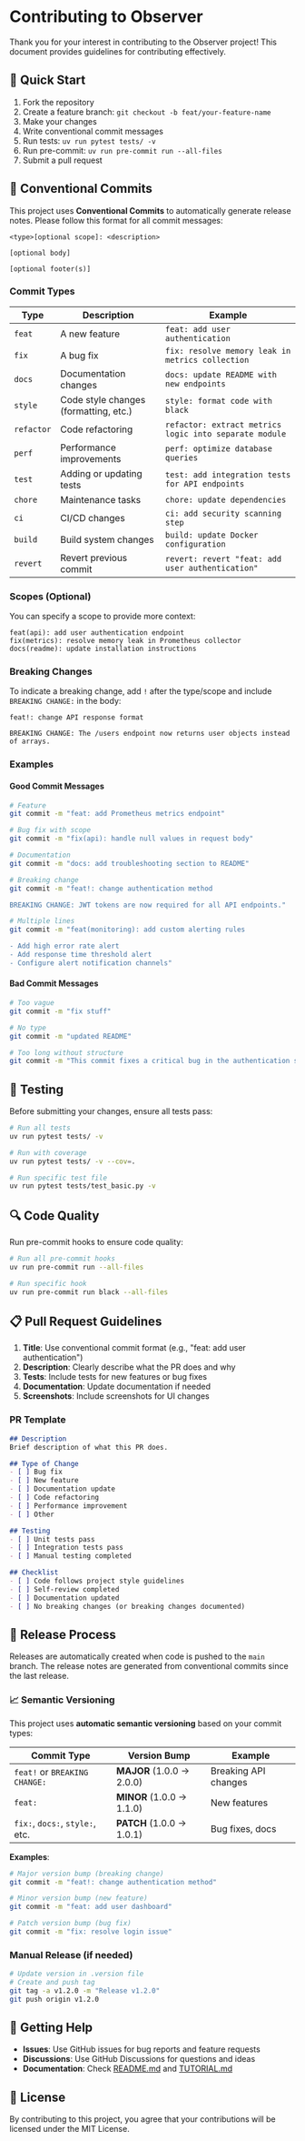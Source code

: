 # Contributing to Observer

Thank you for your interest in contributing to the Observer project! This document provides guidelines for contributing effectively.

## 🚀 Quick Start

1. Fork the repository
2. Create a feature branch: `git checkout -b feat/your-feature-name`
3. Make your changes
4. Write conventional commit messages
5. Run tests: `uv run pytest tests/ -v`
6. Run pre-commit: `uv run pre-commit run --all-files`
7. Submit a pull request

## 📝 Conventional Commits

This project uses **Conventional Commits** to automatically generate release notes. Please follow this format for all commit messages:

```
<type>[optional scope]: <description>

[optional body]

[optional footer(s)]
```

### Commit Types

| Type | Description | Example |
|------|-------------|---------|
| `feat` | A new feature | `feat: add user authentication` |
| `fix` | A bug fix | `fix: resolve memory leak in metrics collection` |
| `docs` | Documentation changes | `docs: update README with new endpoints` |
| `style` | Code style changes (formatting, etc.) | `style: format code with black` |
| `refactor` | Code refactoring | `refactor: extract metrics logic into separate module` |
| `perf` | Performance improvements | `perf: optimize database queries` |
| `test` | Adding or updating tests | `test: add integration tests for API endpoints` |
| `chore` | Maintenance tasks | `chore: update dependencies` |
| `ci` | CI/CD changes | `ci: add security scanning step` |
| `build` | Build system changes | `build: update Docker configuration` |
| `revert` | Revert previous commit | `revert: revert "feat: add user authentication"` |

### Scopes (Optional)

You can specify a scope to provide more context:

```
feat(api): add user authentication endpoint
fix(metrics): resolve memory leak in Prometheus collector
docs(readme): update installation instructions
```

### Breaking Changes

To indicate a breaking change, add `!` after the type/scope and include `BREAKING CHANGE:` in the body:

```
feat!: change API response format

BREAKING CHANGE: The /users endpoint now returns user objects instead of arrays.
```

### Examples

#### Good Commit Messages

```bash
# Feature
git commit -m "feat: add Prometheus metrics endpoint"

# Bug fix with scope
git commit -m "fix(api): handle null values in request body"

# Documentation
git commit -m "docs: add troubleshooting section to README"

# Breaking change
git commit -m "feat!: change authentication method

BREAKING CHANGE: JWT tokens are now required for all API endpoints."

# Multiple lines
git commit -m "feat(monitoring): add custom alerting rules

- Add high error rate alert
- Add response time threshold alert
- Configure alert notification channels"
```

#### Bad Commit Messages

```bash
# Too vague
git commit -m "fix stuff"

# No type
git commit -m "updated README"

# Too long without structure
git commit -m "This commit fixes a critical bug in the authentication system where users were not being properly validated and also adds some new features to the monitoring dashboard and updates the documentation to reflect these changes"
```

## 🧪 Testing

Before submitting your changes, ensure all tests pass:

```bash
# Run all tests
uv run pytest tests/ -v

# Run with coverage
uv run pytest tests/ -v --cov=.

# Run specific test file
uv run pytest tests/test_basic.py -v
```

## 🔍 Code Quality

Run pre-commit hooks to ensure code quality:

```bash
# Run all pre-commit hooks
uv run pre-commit run --all-files

# Run specific hook
uv run pre-commit run black --all-files
```

## 📋 Pull Request Guidelines

1. **Title**: Use conventional commit format (e.g., "feat: add user authentication")
2. **Description**: Clearly describe what the PR does and why
3. **Tests**: Include tests for new features or bug fixes
4. **Documentation**: Update documentation if needed
5. **Screenshots**: Include screenshots for UI changes

### PR Template

```markdown
## Description
Brief description of what this PR does.

## Type of Change
- [ ] Bug fix
- [ ] New feature
- [ ] Documentation update
- [ ] Code refactoring
- [ ] Performance improvement
- [ ] Other

## Testing
- [ ] Unit tests pass
- [ ] Integration tests pass
- [ ] Manual testing completed

## Checklist
- [ ] Code follows project style guidelines
- [ ] Self-review completed
- [ ] Documentation updated
- [ ] No breaking changes (or breaking changes documented)
```

## 🚀 Release Process

Releases are automatically created when code is pushed to the `main` branch. The release notes are generated from conventional commits since the last release.

### 📈 Semantic Versioning

This project uses **automatic semantic versioning** based on your commit types:

| Commit Type | Version Bump | Example |
|-------------|--------------|---------|
| `feat!` or `BREAKING CHANGE:` | **MAJOR** (1.0.0 → 2.0.0) | Breaking API changes |
| `feat:` | **MINOR** (1.0.0 → 1.1.0) | New features |
| `fix:`, `docs:`, `style:`, etc. | **PATCH** (1.0.0 → 1.0.1) | Bug fixes, docs |

**Examples**:
```bash
# Major version bump (breaking change)
git commit -m "feat!: change authentication method"

# Minor version bump (new feature)
git commit -m "feat: add user dashboard"

# Patch version bump (bug fix)
git commit -m "fix: resolve login issue"
```

### Manual Release (if needed)

```bash
# Update version in .version file
# Create and push tag
git tag -a v1.2.0 -m "Release v1.2.0"
git push origin v1.2.0
```

## 🤝 Getting Help

- **Issues**: Use GitHub issues for bug reports and feature requests
- **Discussions**: Use GitHub Discussions for questions and ideas
- **Documentation**: Check [README.md](README.md) and [TUTORIAL.md](TUTORIAL.md)

## 📄 License

By contributing to this project, you agree that your contributions will be licensed under the MIT License.
